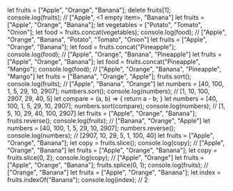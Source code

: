 let fruits = ["Apple", "Orange", "Banana"];
delete fruits[1];
console.log(fruits); // ["Apple", <1 empty item>, "Banana"]
let fruits = ["Apple", "Orange", "Banana"];
let vegetables = ["Potato", "Tomato", "Onion"];
let food = fruits.concat(vegetables);
console.log(food); // ["Apple", "Orange", "Banana", "Potato", "Tomato", "Onion"]
let fruits = ["Apple", "Orange", "Banana"];
let food = fruits.concat("Pineapple");
console.log(food); // ["Apple", "Orange", "Banana", "Pineapple"]
let fruits = ["Apple", "Orange", "Banana"];
let food = fruits.concat("Pineapple", "Mango");
console.log(food); // ["Apple", "Orange", "Banana", "Pineapple", "Mango"]
let fruits = ["Banana", "Orange", "Apple"];
fruits.sort();
console.log(fruits); // ["Apple", "Banana", "Orange"]
let numbers = [40, 100, 1, 5, 29, 10, 2907];
numbers.sort();
console.log(numbers); // [1, 10, 100, 2907, 29, 40, 5]
let compare = (a, b) => {
    return a - b;
}
let numbers = [40, 100, 1, 5, 29, 10, 2907];
numbers.sort(compare);
console.log(numbers); // [1, 5, 10, 29, 40, 100, 2907]
let fruits = ["Apple", "Orange", "Banana"];
fruits.reverse();
console.log(fruits); // ["Banana", "Orange", "Apple"]
let numbers = [40, 100, 1, 5, 29, 10, 2907];
numbers.reverse();
console.log(numbers); // [2907, 10, 29, 5, 1, 100, 40]
let fruits = ["Apple", "Orange", "Banana"];
let copy = fruits.slice();
console.log(copy); // ["Apple", "Orange", "Banana"]
let fruits = ["Apple", "Orange", "Banana"];
let copy = fruits.slice(0, 2);
console.log(copy); // ["Apple", "Orange"]
let fruits = ["Apple", "Orange", "Banana"];
fruits.splice(0, 1);
console.log(fruits); // ["Orange", "Banana"]
let fruits = ["Apple", "Orange", "Banana"];
let index = fruits.indexOf("Banana");
console.log(index); // 2
